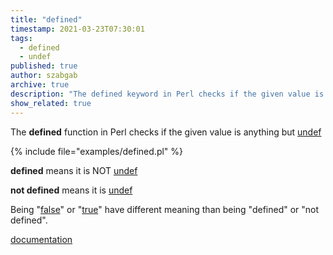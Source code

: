 ```yaml
---
title: "defined"
timestamp: 2021-03-23T07:30:01
tags:
  - defined
  - undef
published: true
author: szabgab
archive: true
description: "The defined keyword in Perl checks if the given value is anything but undef"
show_related: true
---
```



The **defined** function in Perl checks if the given value is anything but [undef](/undef)


{% include file="examples/defined.pl" %}

**defined** means it is NOT [undef](/undef)

**not defined** means it is [undef](/undef)

Being "[false](/false)" or "[true](/true)" have different meaning than being "defined" or "not defined".



[documentation](https://metacpan.org/pod/perlfunc#defined-EXPR)
